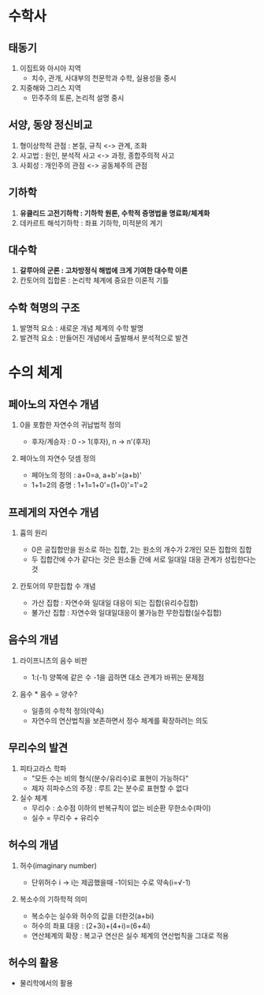 # 수학사 
## 태동기
1. 이집트와 아시아 지역
    - 치수, 관개, 사대부의 천문학과 수학, 실용성을 중시
2. 지중해와 그리스 지역
    - 민주주의 토론, 논리적 설명 중시
 
## 서양, 동양 정신비교
1. 형이상학적 관점 : 본질, 규칙 <-> 관계, 조화
2. 사고법 : 원인, 분석적 사고 <-> 과정, 종합주의적 사고
3. 사회성 : 개인주의 관점 <-> 공동체주의 관점

## 기하학
1. **유클리드 고전기하학 : 기하학 원론, 수학적 증명법을 명료화/체계화**  
2. 데카르트 해석기하학 : 좌표 기하학, 미적분의 계기 

## 대수학
1. **갈루아의 군론 : 고차방정식 해법에 크게 기여한 대수학 이론**
2. 칸토어의 집합론 : 논리학 체계에 중요한 이론적 기틀

## 수학 혁명의 구조
1. 발명적 요소 : 새로운 개념 체계의 수학 발명
2. 발견적 요소 : 만들어진 개념에서 출발해서 분석적으로 발견


# 수의 체계
## 페아노의 자연수 개념
1. 0을 포함한 자연수의 귀납법적 정의
    - 후자/계승자 : 0 -> 1(후자), n -> n'(후자)

2. 페아노의 자연수 덧셈 정의
    - 페아노의 정의 : a+0=a, a+b'=(a+b)'
    - 1+1=2의 증명 : 1+1=1+0'=(1+0)'=1'=2
## 프레게의 자연수 개념
1. 흄의 원리
    - 0은 공집합만을 원소로 하는 집합, 2는 원소의 개수가 2개인 모든 집합의 집합
    - 두 집합간에 수가 같다는 것은 원소들 간에 서로 일대일 대응 관계가 성립한다는 것

2. 칸토어의 무한집합 수 개념
    - 가산 집합 : 자연수와 일대일 대응이 되는 집합(유리수집합)
    - 불가산 집합 : 자연수와 일대일대응이 불가능한 무한집합(실수집합)

## 음수의 개념
1. 라이프니츠의 음수 비판
    - 1:(-1) 양쪽에 같은 수 -1을 곱하면 대소 관계가 바뀌는 문제점

2. 음수 * 음수 = 양수?
    - 일종의 수학적 정의(약속)
    - 자연수의 연산법칙을 보존하면서 정수 체계를 확장하려는 의도

## 무리수의 발견
1. 피타고라스 학파
    - "모든 수는 비의 형식(분수/유리수)로 표현이 가능하다"
    - 제자 히파수스의 주장 : 루트 2는 분수로 표현할 수 없다
2. 실수 체계
    - 무리수 : 소수점 이하의 반복규칙이 없는 비순환 무한소수(파이)
    - 실수 = 무리수 + 유리수

## 허수의 개념
1. 허수(imaginary number)
    - 단위허수 i -> i는 제곱했을때 -1이되는 수로 약속(i=√-1)

2. 복소수의 기하학적 의미
    - 복소수는 실수와 허수의 값을 더한것(a+bi)
    - 허수의 좌표 대응 : (2+3i)+(4+i)=(6+4i) 
    - 연산체계의 확장 : 복고구 연산은 실수 체계의 연산법칙을 그대로 적용

## 허수의 활용
- 물리학에서의 활용